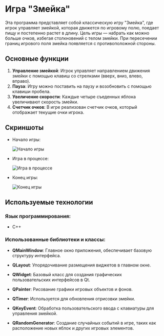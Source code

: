 # Игра "Змейка"

Эта программа представляет собой классическую игру "Змейка", где игрок управляет змейкой, которая движется по игровому полю, поедает пищу и постепенно растет в длину. Цель игры — набрать как можно больше очков, избегая столкновений с телом змейки. При пересечении границ игрового поля змейка появляется с противоположной стороны.

## Основные функции

1. **Управление змейкой**: Игрок управляет направлением движения змейки с помощью клавиш со стрелками (вверх, вниз, влево, вправо).
2. **Пауза**: Игру можно поставить на паузу и возобновить с помощью клавиши пробела.
3. **Увеличение скорости**: Каждые четыре съеденных яблока увеличивают скорость змейки.
4. **Счетчик очков**: В игре реализован счетчик очков, который отображает текущие очки игрока.

## Скриншоты

- Начало игры:

  ![Начало игры](./Snake_img1.PNG)

- Игра в процессе:

  ![Игра в процессе](./Snake_img2.PNG)

- Конец игры:

  ![Конец игры](./Snake_img3.PNG)
  
## Используемые технологии
  
### Язык программирования:
- C++

### Использованные библиотеки и классы:

- **QMainWindow**: Главное окно приложения, обеспечивает базовую структуру интерфейса.
  
- **QLayout**: Упорядочивание размещения виджетов в главном окне.
  
- **QWidget**: Базовый класс для создания графических пользовательских интерфейсов в Qt.
  
- **QPainter**: Рисование графики игровых объектов и фонов.
  
- **QTimer**: Используется для обновления отрисовки змейки.
  
- **QKeyEvent**: Обработка пользовательского ввода с клавиатуры для управления змейкой.
  
- **QRandomGenerator**: Создание случайных событий в игре, таких как расположение новых яблок и других игровых элементов.

